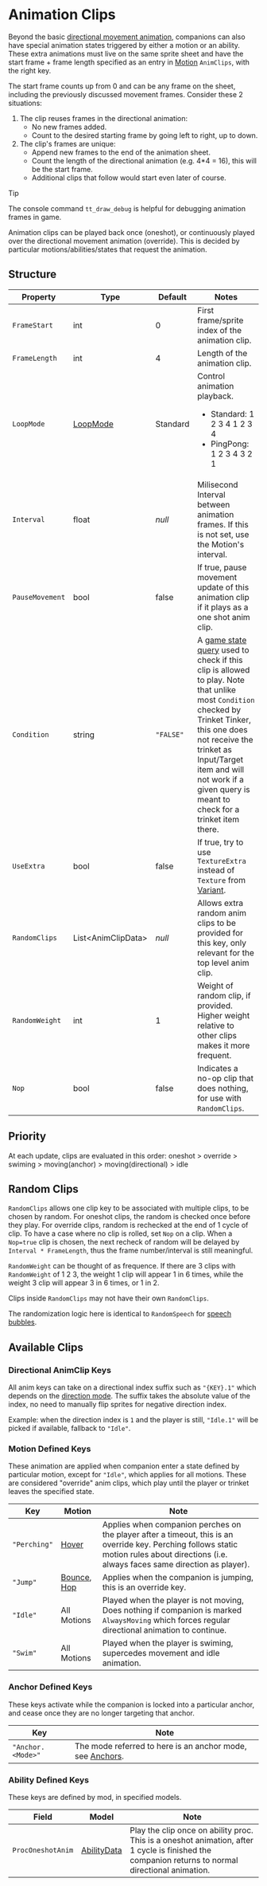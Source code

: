 # Animation Clips

Beyond the basic [directional movement animation](3.0-Direction.md), companions can also have special animation states triggered by either a motion or an ability. These extra animations must live on the same sprite sheet and have the start frame + frame length specified as an entry in [Motion](3-Motion.md) `AnimClips`, with the right key.

The start frame counts up from 0 and can be any frame on the sheet, including the previously discussed movement frames. Consider these 2 situations:
1. The clip reuses frames in the directional animation:
    - No new frames added.
    - Count to the desired starting frame by going left to right, up to down.
1. The clip's frames are unique:
    - Append new frames to the end of the animation sheet.
    - Count the length of the directional animation (e.g. 4*4 = 16), this will be the start frame.
    - Additional clips that follow would start even later of course.

> [!TIP]
> The console command `tt_draw_debug` is helpful for debugging animation frames in game.

Animation clips can be played back once (oneshot), or continuously played over the directional movement animation (override). This is decided by particular motions/abilities/states that request the animation.

## Structure

| Property | Type | Default | Notes |
| -------- | ---- | ------- | ----- |
| `FrameStart` | int | 0 | First frame/sprite index of the animation clip. |
| `FrameLength` | int | 4 | Length of the animation clip. |
| `LoopMode` | [LoopMode](~/api/TrinketTinker.Models.LoopMode.yml) | Standard | Control animation playback. <ul><li>Standard: 1 2 3 4 1 2 3 4</li><li>PingPong:  1 2 3 4 3 2 1</li><ul> |
| `Interval` | float | _null_ | Milisecond Interval between animation frames. If this is not set, use the Motion's interval. |
| `PauseMovement` | bool | false | If true, pause movement update of this animation clip if it plays as a one shot anim clip. |
| `Condition` | string | `"FALSE"` | A [game state query](https://stardewvalleywiki.com/Modding:Game_state_queries) used to check if this clip is allowed to play. Note that unlike most `Condition` checked by Trinket Tinker, this one does not receive the trinket as Input/Target item and will not work if a given query is meant to check for a trinket item there. |
| `UseExtra` | bool | false | If true, try to use `TextureExtra` instead of `Texture` from [Variant](2-Variant.md). |
| `RandomClips` | List\<AnimClipData\> | _null_ | Allows extra random anim clips to be provided for this key, only relevant for the top level anim clip. |
| `RandomWeight` | int | 1 | Weight of random clip, if provided. Higher weight relative to other clips makes it more frequent. |
| `Nop` | bool | false | Indicates a no-op clip that does nothing, for use with `RandomClips`. |

## Priority

At each update, clips are evaluated in this order: oneshot > override > swiming > moving(anchor) > moving(directional) > idle

## Random Clips

`RandomClips` allows one clip key to be associated with multiple clips, to be chosen by random. For oneshot clips, the random is checked once before they play. For override clips, random is rechecked at the end of 1 cycle of clip. To have a case where no clip is rolled, set `Nop` on a clip. When a `Nop=true` clip is chosen, the next recheck of random will be delayed by `Interval * FrameLength`, thus the frame number/interval is still meaningful.

`RandomWeight` can be thought of as frequence. If there are 3 clips with `RandomWeight` of 1 2 3, the weight 1 clip will appear 1 in 6 times, while the weight 3 clip will appear 3 in 6 times, or 1 in 2.

Clips inside `RandomClips` may not have their own `RandomClips`.

The randomization logic here is identical to `RandomSpeech` for [speech bubbles](3.3-Speech%20Bubbles.md).

## Available Clips

### Directional AnimClip Keys

All anim keys can take on a directional index suffix such as `"{KEY}.1"` which depends on the [direction mode](3.0-Direction.md). The suffix takes the absolute value of the index, no need to manually flip sprites for negative direction index.

Example: when the direction index is `1` and the player is still, `"Idle.1"` will be picked if available, fallback to `"Idle"`.

### Motion Defined Keys

These animation are applied when companion enter a state defined by particular motion, except for `"Idle"`, which applies for all motions. These are considered "override" anim clips, which play until the player or trinket leaves the specified state.

| Key | Motion | Note |
| --- | ------ | ---- |
| `"Perching"` | [Hover](3.z.001-Hover.md) | Applies when companion perches on the player after a timeout, this is an override key. Perching follows static motion rules about directions (i.e. always faces same direction as player). |
| `"Jump"` | [Bounce](3.z.002-Bounce.md), [Hop](3.z.003-Hop.md) | Applies when the companion is jumping, this is an override key. |
| `"Idle"` | All Motions | Played when the player is not moving, Does nothing if companion is marked `AlwaysMoving` which forces regular directional animation to continue. |
| `"Swim"` | All Motions | Played when the player is swiming, supercedes movement and idle animation. |

### Anchor Defined Keys

These keys activate while the companion is locked into a particular anchor, and cease once they are no longer targeting that anchor.

| Key | Note |
| --- | ---- |
| `"Anchor.<Mode>"` | The mode referred to here is an anchor mode, see [Anchors](3.1-Anchors.md). |

### Ability Defined Keys

These keys are defined by mod, in specified models.

| Field | Model | Note |
| ----- | ----- | ---- |
| `ProcOneshotAnim` | [AbilityData](4-Ability.md) | Play the clip once on ability proc. This is a oneshot animation, after 1 cycle is finished the companion returns to normal directional animation. |
